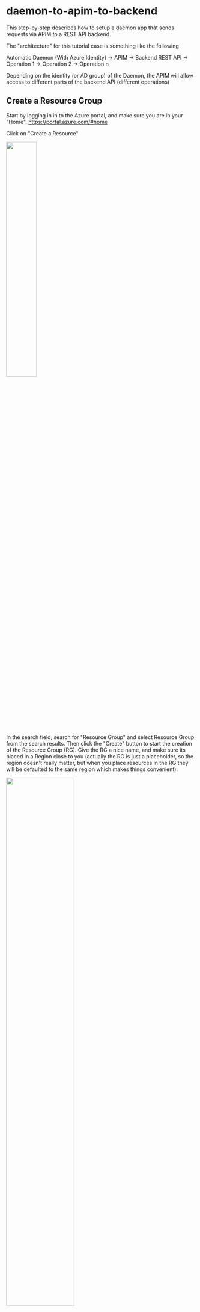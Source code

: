 # daemon-to-apim-to-backend
This step-by-step describes how to setup a daemon app that sends requests via APIM to a REST API backend. 

The "architecture" for this tutorial case is something like the following

Automatic Daemon (With Azure Identity) -> APIM -> Backend REST API -> Operation 1
                                                                   -> Operation 2
                                                                   -> Operation n

Depending on the identity (or AD group) of the Daemon, the APIM will allow access to different parts of the backend API (different operations)

## Create a Resource Group

Start by logging in in to the Azure portal, and make sure you are in your "Home", https://portal.azure.com/#home

Click on "Create a Resource"

<p align="left">
  <img width="40%"  src="./media/create-a-resource.png">
</p>

In the search field, search for "Resource Group" and select Resource Group from the search results. Then click the "Create" button to start the creation of the Resource Group (RG). Give the RG a nice name, and make sure its placed in a Region close to you (actually the RG is just a placeholder, so the region doesn't really matter, but when you place resources in the RG they will be defaulted to the same region which makes things convenient).

<p align="left">
  <img width="60%"  src="./media/create-a-resource-group.png">
</p>

Then click review and create. Validation should pass, after which you can click on create.


## Create an API Manager instance

Azure API Manager, is a platform that can hold API definitions. The APIs are not hosted in APIM, instead it points to backend APIs, which could be running on Azure, on-prem, in another cloud or anywhere else you have connectivity to.

Start by going to your resource group, if you are not already there. Click on "Create Resources" (or "Add") and search for APIM in the search field. Select API Management from the search results, then click create.

Give your APIM a globally unique name. This is needed because the name will be used to create a URL that needs to be a Fully Qualified Domain Name, FQDN. 

Make sure that the APIM is located in the right subscription and in the resource group you just created. 

Add an "Organization name" of your choice and an "Administrator email". 

**Make sure** to use the "Developer" pricing tier. The developer tier gives you full functionality but without a Service Level Agreement, and is much cheaper than the other alternatives.

<p align="left">
  <img width="50%"  src="./media/create-apim.png">
</p>

Now wait. It can take a while to create the APIM instance, up to 40 minutes at the time of writing (May 2020)

## Create an API in APIM

This section has borrowed a lot from this tutorial: https://docs.microsoft.com/en-us/azure/api-management/import-and-publish#-import-and-publish-a-backend-api but I have made it a bit condensed. If unclear, feel free to go to the source for more details.

You will import an OpenAPI (formerly Swagger) Specification backend API in JSON format into APIM. The backend API is hosted at https://conferenceapi.azurewebsites.net?format=json.

Start by going to you APIM instance. In the left navigation of your API Management instance, select APIs from the API Management section.

Select the OpenAPI tile, and then select "Full" on the top left of the pop up screen (instead of basic, which is the default start screen).

Paste this URI into the "Open API Specification" field: https://conferenceapi.azurewebsites.net?format=json

This will import the API into APIM, and populate the other fields in the pop-up. You need to add an API URL suffix that will be used to reach the API that is published through APIM. You can call it anything, but I will call it "conference".

It should look like the following: 

<p align="left">
  <img width="50%"  src="./media/create-api.png">
</p>

If all looks right, click "Create".

The new API will be imported, and you will see that API with all its operations, next to the Echo API which comes as a default with APIM. 

<p align="left">
  <img width="80%"  src="./media/apis.png">
</p>

## Create Application Registrations

Both the API and the Daemon needs to be registered in Azure AD, so that we can use Oauth2 for authentication. We start with the API.

Search for "App registrations" and select App Registrations from the search results. Name the registration appropriately and leave the defaults and click "Register".

<p align="left">
  <img width="50%"  src="./media/api-app-registration.png">
</p>


In the left hand navigation pane, go to "Expose an API", then click on "Application ID URI - Set", and leave the default value, which should look similar to ````api://7f038808-5322-4125-8143-12d804a45c1b````. The alphanumeric string is the clientID. **Make a note of this** as it will be needed later.

Now, create another app registration for the daemon. Give it a name, and leave the defaults then click "Register".

Now, we need to create a secret for the daemon. In the left hand navigation pane, go to "Certificate & Secrets", then select "New Client Secret". Give it a name and choose an expiration time (I use 1 year).

Copy the secret and store it safely. You will not be able to see it again in the portal.    

Also, make a note of the clientID, which can be found in the "Overview" from the left hand navigation pane.

Use e.g. postman to try if you get a response from your token endpoint. 

The URL to use is  https://login.microsoftonline.com/\<tenant id\>/oauth2/v2.0/token, and the method needs to be POST. 

You also need to add a few key value pairs in the body of the request (not query parameters).

* grant_type: should be ````client_credentials````
* scope: The application ID URI from above (similar to ````api://7f038808-5322-4125-8143-12d804a45c1b````)
* client_secret: The secret you save securely before (right?)
* client_id: The ClientID you saved above (similar to ````7f038808-5322-4125-8143-12d804a45c1b````)

<p align="left">
  <img width="100%"  src="./media/postman.png">
</p>

You should get a response similar to the (slightly redacted) output in the picture above.

If  you go to (for instance) jwt.ms you can decode the token and break it down to its parts. I should look something like this (except for the redacted parts):

<p align="left">
  <img width="60%"  src="./media/jwt-decoded.png">
</p>

Where, for instance, "appid" corresponds to the app-registration of the daemon app.

## Granting Application Permissions to the deamon
You need to add application permissions to the API app-registration. This is required to enable OAuth 2.0 client credentials flow. 

Go to the API app registration you created previously, and edit its Manifest. You need to add an entry into the appRoles array specifying that the permission is for an application. For more info on this, feel free to have a look at https://docs.microsoft.com/en-us/azure/active-directory/develop/howto-add-app-roles-in-azure-ad-apps

The appRoles array should now look similar to the one below. 
````
      "appRoles": [
            {
                  "allowedMemberTypes": [
                        "Application"
                  ],
                  "description": "Allow client apps to send requests to the API.",
                  "displayName": "API Request",
                  "id": "cfef0000-0000-0000-be10-90e97fa573a6",
                  "isEnabled": true,
                  "lang": null,
                  "origin": "Application",
                  "value": "API.Request"
            }
      ]
````

The only thing you need to change is the GUID (id) value, and it needs to be a valid GUID (for guidance, look here https://docs.microsoft.com/en-us/powershell/module/microsoft.powershell.utility/new-guid?view=powershell-7 or search the web for a guid generator).

When you are done, click save.

Now, go to the app-registration of your daemon and select "API Permissions" in the left hand toolbar.

Click on Add a Permission, and find your API and select it.

<p align="left">
  <img width="100%"  src="./media/api-permissions.png">
</p>

Select the role you added previously, e.g. !Request" and click on "Add permissions".

<p align="left">
  <img width="100%"  src="./media/api-permissions2.png">
</p>

Finally, when prompted, click on Click on Grant admin consent for \<your user name\>. This step requires Azure AD admin privileges. If you don't have it this will not work.



## Validate the Application Permissions in APIM
In the previous section we granted role-based access for the client application to call the API. Now we can use a policy in APIM to validate the roles claim. 

This makes sure that the token targets our API, and that the caller has the correct role-based access to the API.

The validation policy should look similar to the below.

````
    <inbound>
        <validate-jwt header-name="Authorization" failed-validation-httpcode="401" failed-validation-error-message="Unauthorized. Access token is missing or invalid.">
            <openid-config url="https://login.microsoftonline.com/de270000-0000-0000-84d2-000000d640cb/.well-known/openid-configuration" />
            <required-claims>
                <claim name="aud" match="any">
                    <value>api://80c40000-0000-4ef6-0000-0000d66eb2c9</value>
                    <value>80c40000-0000-4ef6-0000-0000d66eb2c9</value>
                </claim>
                <claim name="roles" match="any">
                    <value>API.Request</value>
                </claim>
            </required-claims>
        </validate-jwt>
        <return-response>
            <set-status code="200" />
            <set-header name="content-type" exists-action="override">
                <value>application/json</value>
            </set-header>
            <set-body>{
                "status": "200",
                "message": "OK"
            }</set-body>
        </return-response>
    </inbound>
````

## Try it out

Use postman (or similar) to try out the AD enforced API access, and the jwt validation.

We will use the default echo API, so the URL to use will be

````
https://\<your APIM\>.azure-api.net/echo
````



## Create the Daemon

TBD. Postman will have to do for now... 

##




## Create Azure Function backend API

